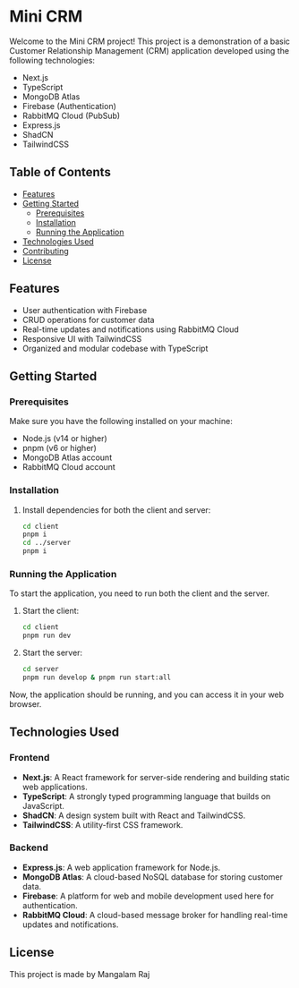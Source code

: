 #  Mini CRM

Welcome to the  Mini CRM project! This project is a demonstration of a basic Customer Relationship Management (CRM) application developed using the following technologies:
- Next.js
- TypeScript
- MongoDB Atlas
- Firebase (Authentication)
- RabbitMQ Cloud (PubSub)
- Express.js
- ShadCN
- TailwindCSS

## Table of Contents
- [Features](#features)
- [Getting Started](#getting-started)
  - [Prerequisites](#prerequisites)
  - [Installation](#installation)
  - [Running the Application](#running-the-application)
- [Technologies Used](#technologies-used)
- [Contributing](#contributing)
- [License](#license)

## Features
- User authentication with Firebase
- CRUD operations for customer data
- Real-time updates and notifications using RabbitMQ Cloud
- Responsive UI with TailwindCSS
- Organized and modular codebase with TypeScript

## Getting Started

### Prerequisites
Make sure you have the following installed on your machine:
- Node.js (v14 or higher)
- pnpm (v6 or higher)
- MongoDB Atlas account
- RabbitMQ Cloud account

### Installation


1. Install dependencies for both the client and server:
    ```bash
    cd client
    pnpm i
    cd ../server
    pnpm i
    ```

### Running the Application
To start the application, you need to run both the client and the server.

1. Start the client:
    ```bash
    cd client
    pnpm run dev
    ```

2. Start the server:
    ```bash
    cd server
    pnpm run develop & pnpm run start:all
    ```

Now, the application should be running, and you can access it in your web browser.

## Technologies Used

### Frontend
- **Next.js**: A React framework for server-side rendering and building static web applications.
- **TypeScript**: A strongly typed programming language that builds on JavaScript.
- **ShadCN**: A design system built with React and TailwindCSS.
- **TailwindCSS**: A utility-first CSS framework.

### Backend
- **Express.js**: A web application framework for Node.js.
- **MongoDB Atlas**: A cloud-based NoSQL database for storing customer data.
- **Firebase**: A platform for web and mobile development used here for authentication.
- **RabbitMQ Cloud**: A cloud-based message broker for handling real-time updates and notifications.

## License
This project is made by Mangalam Raj
